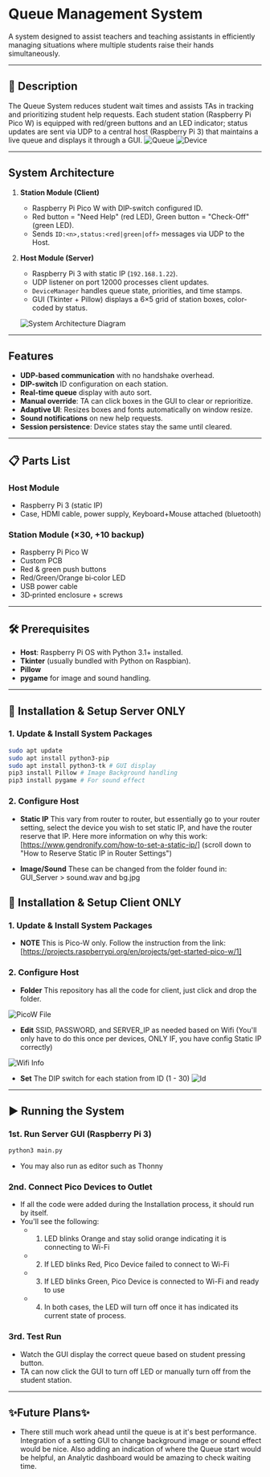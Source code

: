 # Queue Management System
A system designed to assist teachers and teaching assistants in efficiently managing situations where multiple students raise their hands simultaneously.

---
## 📖 Description

The Queue System reduces student wait times and assists TAs in tracking and prioritizing student help requests.
Each student station (Raspberry Pi Pico W) is equipped with red/green buttons and an LED indicator; 
status updates are sent via UDP to a central host (Raspberry Pi 3) that maintains a live queue and displays it through a GUI.
![Queue](assets/Queue.png)
![Device](assets/device.jpg)

---

## System Architecture

1. **Station Module (Client)**
   - Raspberry Pi Pico W with DIP-switch configured ID.
   - Red button = "Need Help" (red LED), Green button = "Check-Off" (green LED).
   - Sends `ID:<n>,status:<red|green|off>` messages via UDP to the Host.

2. **Host Module (Server)**
   - Raspberry Pi 3 with static IP (`192.168.1.22`).
   - UDP listener on port 12000 processes client updates.
   - `DeviceManager` handles queue state, priorities, and time stamps.
   - GUI (Tkinter + Pillow) displays a 6×5 grid of station boxes, color-coded by status.

   ![System Architecture Diagram](assets/ARCH.jpg)
---

## Features

- **UDP-based communication** with no handshake overhead.
- **DIP-switch** ID configuration on each station.
- **Real-time queue** display with auto sort.
- **Manual override**: TA can click boxes in the GUI to clear or reprioritize.
- **Adaptive UI**: Resizes boxes and fonts automatically on window resize.
- **Sound notifications** on new help requests.
- **Session persistence**: Device states stay the same until cleared.

---

## 📋 Parts List

### Host Module
- Raspberry Pi 3 (static IP)
- Case, HDMI cable, power supply, Keyboard+Mouse attached (bluetooth)

### Station Module (×30, +10 backup)
- Raspberry Pi Pico W
- Custom PCB
- Red & green push buttons
- Red/Green/Orange bi‑color LED
- USB power cable
- 3D‑printed enclosure + screws

---

## 🛠️ Prerequisites

- **Host**: Raspberry Pi OS with Python 3.1+ installed.
- **Tkinter** (usually bundled with Python on Raspbian).
- **Pillow**
- **pygame** for image and sound handling.

---

## 💾 Installation & Setup Server ONLY

### 1. Update & Install System Packages
```bash
sudo apt update
sudo apt install python3-pip
sudo apt install python3-tk # GUI display
pip3 install Pillow # Image Background handling
pip3 install pygame # For sound effect 
```
### 2. Configure Host
- **Static IP** This vary from router to router, but essentially go to your router setting, select
                the device you wish to set static IP, and have the router reserve that IP.
                Here more information on why this work:
                [https://www.gendronify.com/how-to-set-a-static-ip/]
                (scroll down to "How to Reserve Static IP in Router Settings")

- **Image/Sound** These can be changed from the folder found in: GUI_Server > sound.wav and bg.jpg

## 💾 Installation & Setup Client ONLY

### 1. Update & Install System Packages
- **NOTE** This is Pico-W only. Follow the instruction from the link:
            [https://projects.raspberrypi.org/en/projects/get-started-pico-w/1]

### 2. Configure Host
- **Folder** This repository has all the code for client, just click and drop the folder.

![PicoW File](assets/thonny.png)

- **Edit** SSID, PASSWORD, and SERVER_IP as needed based on Wifi
           (You'll only have to do this once per devices, ONLY IF, you have config Static IP correctly)
   
![Wifi Info](assets/wifi.png)

- **Set** The DIP switch for each station from ID (1 - 30)
![Id](assets/dip.jpg)

---

## ▶️ Running the System

### 1st. Run Server GUI (Raspberry Pi 3)

```bash
python3 main.py
```
   * You may also run as editor such as Thonny

### 2nd. Connect Pico Devices to Outlet
   * If all the code were added during the Installation process, it should run by itself.
   * You'll see the following:
      - 1. LED blinks Orange and stay solid orange indicating it is connecting to Wi-Fi
      - 2. If LED blinks Red, Pico Device failed to connect to Wi-Fi
      - 3. If LED blinks Green, Pico Device is connected to Wi-Fi and ready to use
      - 4. In both cases, the LED will turn off once it has indicated its current state of process.

### 3rd. Test Run
   * Watch the GUI display the correct queue based on student pressing button.
   * TA can now click the GUI to turn off LED or manually turn off from the student station.

---

## ✨Future Plans✨

*  There still much work ahead until the queue is at it's best performance. Integration of a setting GUI
   to change background image or sound effect would be nice. Also adding an indication of where the Queue start
   would be helpful, an Analytic dashboard would be amazing to check waiting time.